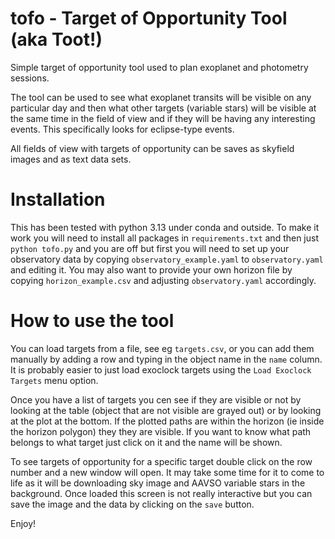 # tofo - Target of Opportunity Tool (aka Toot!)

Simple target of opportunity tool used to plan exoplanet and photometry sessions.

The tool can be used to see what exoplanet transits will be visible on any particular day and
then what other targets (variable stars) will be visible at the same time in the field of view
and if they will be having any interesting events. This specifically looks for eclipse-type
events.

All fields of view with targets of opportunity can be saves as skyfield images and as text data
sets.

# Installation

This has been tested with python 3.13 under conda and outside. To make it work you will need to
install all packages in `requirements.txt` and then just `python tofo.py` and you are off but first
you will need to set up your observatory data by copying `observatory_example.yaml` to `observatory.yaml`
and editing it. You may also want to provide your own horizon file by copying `horizon_example.csv` and
adjusting `observatory.yaml` accordingly.

# How to use the tool

You can load targets from a file, see eg `targets.csv`, or you can add them manually by adding a row and
typing in the object name in the `name` column. It is probably easier to just load exoclock targets using
the `Load Exoclock Targets` menu option.

Once you have a list of targets you cen see if they are visible or not by looking at the table (object that
are not visible are grayed out) or by looking at the plot at the bottom. If the plotted paths are within the
horizon (ie inside the horizon polygon) they they are visible. If you want to know what path belongs to
what target just click on it and the name will be shown.

To see targets of opportunity for a specific target double click on the row number and a new window will open.
It may take some time for it to come to life as it will be downloading sky image and AAVSO variable stars
in the background. Once loaded this screen is not really interactive but you can save the image and the data
by clicking on the `save` button.

Enjoy!
